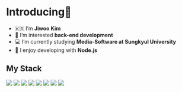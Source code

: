 <h1>Introducing👋</h1>


- 🇰🇷 I’m **Jiwoo Kim**
- 🌱 I’m interested **back-end development**
- 💻 I’m currently studying **Media-Software at Sungkyul University**
- 🚀 I enjoy developing with **Node.js**

<h2> My Stack </h2>

<span>
  <img src="https://img.shields.io/badge/Spring-6DB33F?style=flat&logo=Spring&logoColor=ffffff" />
</span>
<span>
  <img src="https://img.shields.io/badge/Express-000000?style=flat&logo=Express&logoColor=ffffff" />
</span>
<!-- <span>
  <img src="https://img.shields.io/badge/HTML5-E34F26?style=flat&logo=HTML5&logoColor=ffffff" />
</span>
<span>
  <img src="https://img.shields.io/badge/CSS3-1572B6?style=flat&logo=CSS3&logoColor=ffffff" />
</span> -->
<span>
  <img src="https://img.shields.io/badge/JavaScript-F7DF1E?style=flat&logo=JavaScript&logoColor=ffffff" />
</span>
<span>
  <img src="https://img.shields.io/badge/Node.js-339933?style=flat&logo=Node.js&logoColor=ffffff" />
</span>

<span>
  <img src="https://img.shields.io/badge/npm-CB3837?style=flat&logo=npm&logoColor=ffffff" />
</span>
<span>
  <img src="https://img.shields.io/badge/Mysql-4479A1?style=flat&logo=Mysql&logoColor=ffffff" />
</span>
<span>
  <img src="https://img.shields.io/badge/SQLite-003B57?style=flat&logo=SQLite&logoColor=ffffff" />
</span>
<span>
  <img src="https://img.shields.io/badge/Redis-DC382D?style=flat&logo=Redis&logoColor=ffffff" />
</span>





